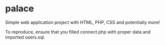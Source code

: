 # palace
 Simple web application project with HTML, PHP, CSS and potentially more!
 
 To reproduce, ensure that you filled connect.php with proper data and imported users.sql.

